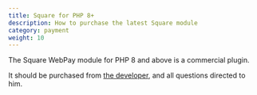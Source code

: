 ```yaml
---
title: Square for PHP 8+ 
description: How to purchase the latest Square module
category: payment
weight: 10
---
```


The Square WebPay module for PHP 8 and above is a commercial plugin. 

It should be purchased from [the developer](https://mxworks.cc/?product=square-plugin-with-applepay-and-google-pay-for-php-8-x-with-zen-cart), and all questions directed to him. 
